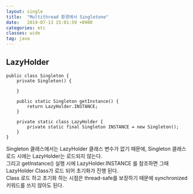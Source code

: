 ```yaml
---
layout: single
title:  "Multithread 환경에서 Singletone"
date:   2019-07-13 15:01:59 +0900
categories: etc
classes: wide
tag: java
---
```


## LazyHolder

```
public class Singleton {
    private Singleton() {

    }

    public static Singleton getInstance() {
        return LazyHolder.INSTANCE;
    }

    private static class LazyHolder {
        private static final Singleton INSTANCE = new Singleton();
    }
}
```

Singleton 클래스에서는 LazyHolder 클래스 변수가 없기 때문에, Singleton 클래스 로드 시에는 LazyHolder는 로드되지 않는다.  
그리고 getInstance() 실행 시에 LazyHolder.INSTANCE 를 참조하면 그때 LazyHolder Class가 로드 되어 초기화가 진행 된다.  
Class 로드 하고 초기화 하는 시점은 thread-safe를 보장하기 때문에 synchronized 키워드를 쓰지 않아도 된다.